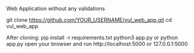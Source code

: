 
Web Application without any validations


git clone https://github.com/YOUR_USERNAME/vul_web_app.git
cd vul_web_app

After cloning:
pip install -r requirements.txt
python3 app.py  or python app.py
open your browser and run http://localhost:5000  or 127.0.0.1:5000
